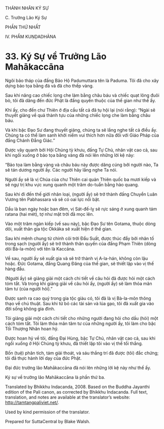 THÁNH NHÂN KÝ SỰ

C. Trưởng Lão Ký Sự

PHẦN THỨ NHẤT

IV. PHẨM KUṆḌADHĀNA

# 33\. Ký Sự về Trưởng Lão Mahākaccāna

Ngôi bảo tháp của đấng Bảo Hộ Padumuttara tên là Paduma. Tôi đã cho xây dựng bảo tọa bằng đá và đã cho thếp vàng.

Sau khi nâng cao chiếc lọng che làm bằng châu báu và chiếc quạt lông đuôi bò, tôi đã dâng đến đức Phật là đấng quyến thuộc của thế gian như thế ấy.

Khi ấy, cho đến chư Thiên ở địa cầu tất cả đã tụ hội lại (nói rằng): “Ngài sẽ thuyết giảng về quả thành tựu của những chiếc lọng che làm bằng châu báu.

Và khi bậc Đạo Sư đang thuyết giảng, chúng ta sẽ lắng nghe tất cả điều ấy. Chúng ta có thể làm sanh khởi niềm vui thích hơn nữa đối với Giáo Pháp của đấng Chánh Đẳng Giác.”

Được vây quanh bởi Hội Chúng tỳ khưu, đấng Tự Chủ, nhân vật cao cả, sau khi ngồi xuống ở bảo tọa bằng vàng đã nói lên những lời kệ này:

“Bảo tọa làm bằng vàng và châu báu này được dâng cúng bởi người nào, Ta sẽ tán dương người ấy. Các người hãy lắng nghe Ta nói.

Người ấy sẽ là vị Chúa của chư Thiên cai quản Thiên quốc ba mươi kiếp và sẽ ngự trị khu vực xung quanh một trăm do-tuần bằng hào quang.

Sau khi đi đến thế giới nhân loại, (người ấy) sẽ trở thành đấng Chuyển Luân Vương tên Pabhassara và sẽ có oai lực nổi bật.

Dầu là ban ngày hoặc ban đêm, vị Sát-đế-lỵ sẽ rực sáng ở xung quanh tám ratana (hai mét), tợ như mặt trời đã mọc lên.

Vào một trăm ngàn kiếp (về sau này), bậc Đạo Sư tên Gotama, thuộc dòng dõi, xuất thân gia tộc Okkāka sẽ xuất hiện ở thế gian.

Sau khi mệnh chung từ chính cõi trời Đẩu Suất, được thúc đẩy bởi nhân tố trong sạch (người ấy) sẽ trở thành thân quyến của đấng Phạm Thiên (dòng dõi Bà-la-môn) với tên là Kaccāna.

Về sau, người ấy sẽ xuất gia và sẽ trở thành vị A-la-hán, không còn lậu hoặc. Đức Gotama, đấng Quang Đăng của thế gian, sẽ thiết lập vào vị thế hàng đầu.

(Người ấy) sẽ giảng giải một cách chi tiết về câu hỏi đã được hỏi một cách tóm tắt. Và trong khi giảng giải về câu hỏi ấy, (người ấy) sẽ làm thỏa mãn tâm tư (của người hỏi).”

Được sanh ra cao quý trong gia tộc giàu có, tôi đã là vị Bà-la-môn thông thạo về chú thuật. Sau khi từ bỏ các tài sản và lúa gạo, tôi đã xuất gia vào đời sống không gia đình.

Tôi giảng giải một cách chi tiết cho những người đang hỏi cho dầu (hỏi) một cách tóm tắt. Tôi làm thỏa mãn tâm tư của những người ấy, tôi làm cho bậc Tối Thượng Nhân hoan hỷ.

Được hoan hỷ về tôi, đấng Đại Hùng, bậc Tự Chủ, nhân vật cao cả, sau khi ngồi xuống ở Hội Chúng tỳ khưu, đã thiết lập tôi vào vị thế tối thắng.

Bốn (tuệ) phân tích, tám giải thoát, và sáu thắng trí đã được (tôi) đắc chứng; tôi đã thực hành lời dạy của đức Phật.

Đại đức trưởng lão Mahākaccāna đã nói lên những lời kệ này như thế ấy.

Ký sự về trưởng lão Mahākaccāna là phần thứ ba.

Translated by Bhikkhu Indacanda, 2008. Based on the Buddha Jayanthi edition of the Pali canon, as corrected by Bhikkhu Indacanda. Full text, translation, and notes are available at the translator’s website: http://tamtangpaliviet.net/.

Used by kind permission of the translator.

Prepared for SuttaCentral by Blake Walsh.